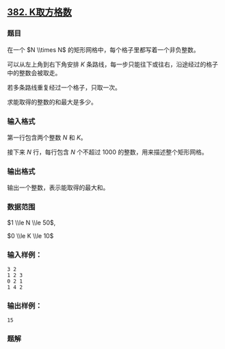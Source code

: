 ## [382\. K取方格数](https://www.acwing.com/problem/content/384/)

### 题目

在一个 $N \\times N$ 的矩形网格中，每个格子里都写着一个非负整数。

可以从左上角到右下角安排 $K$ 条路线，每一步只能往下或往右，沿途经过的格子中的整数会被取走。

若多条路线重复经过一个格子，只取一次。

求能取得的整数的和最大是多少。

### 输入格式

第一行包含两个整数 $N$ 和 $K$。

接下来 $N$ 行，每行包含 $N$ 个不超过 $1000$ 的整数，用来描述整个矩形网格。

### 输出格式

输出一个整数，表示能取得的最大和。

### 数据范围

$1 \\le N \\le 50$,

$0 \\le K \\le 10$

### 输入样例：

```
3 2
1 2 3
0 2 1
1 4 2
```

### 输出样例：

```
15
```

### 题解

